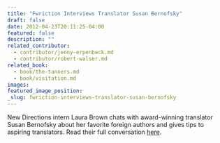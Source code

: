 ```yaml
---
title: "Fwriction Interviews Translator Susan Bernofsky"
draft: false
date: 2012-04-23T20:11:25-04:00
featured: false
description: ""
related_contributor:
  - contributor/jenny-erpenbeck.md
  - contributor/robert-walser.md
related_book:
  - book/the-tanners.md
  - book/visitation.md
images:
featured_image_position: 
_slug: fwriction-interviews-translator-susan-bernofsky
---
```


New Directions intern Laura Brown chats with award-winning translator Susan Bernofsky about her favorite foreign authors and gives tips to aspiring translators. Read their full conversation [here](http://www.fwriction.com/post/21649565756/uncharted-sentences-an-interview-with-susan-bernofsky). 

